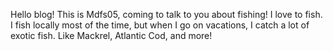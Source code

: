 Hello blog! This is Mdfs05, coming to talk to you about fishing! I love to fish. I fish locally most of the time, but when I go on vacations, I catch a lot of exotic fish. Like Mackrel, Atlantic Cod, and more! 
